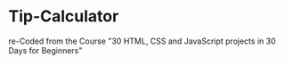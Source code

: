 # Tip-Calculator
re-Coded from the Course "30 HTML, CSS and JavaScript projects in 30 Days for Beginners"

